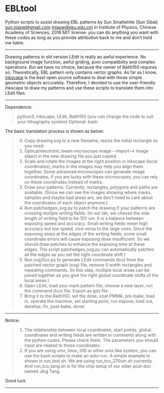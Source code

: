 # EBLtool
Python scripts to assist drawing EBL patterns
by Sun Smallwhite (Sun Sibai) <sun.niasw@gmail.com> (<niasw@pku.edu.cn>)
in Institute of Physics, Chinese Academy of Sciences, 2016
MIT license: you can do anything you want with these codes as long as you provide attribution back to me and don’t hold me liable.

-------------
Drawing patterns in old version LEdit is really an awful experience. No background image function, awful griding, poor compatibility and complex operations. But we have no choice, because the owner of Raith150 requires so. Theoretically, EBL pattern only contains vector graphs. As far as I know, [inkscape](https://inkscape.org/en/) is the best open source software to deal with those simple geometric objects accurately. Therefore, I decided to use the user-friendly inkscape to draw my patterns and use these scripts to translate them into LEdit files.

-------------
Dependence:
> python3, inkscape, LEdit, Raith150 (you can change the code to suit your lithography system)
Optional:
> bash

The basic translation process is shown as below:

> 0. Copy drawing.svg to a new filename, resize the initial rectangle as you need.
> 1. Optical/electronic beam microscope image --import--> image object in the new drawing file you just copied.
> 2. Scale and rotate the images at the right position in inkscape (local coordinates), marks in the images may help you align them together. Some advanced microscopes can generate image coordinates, if you are lucky with these microscopes, you can rely on these coordinates instead of marks.
> 3. Draw your patterns. Currently, rectangles, polygons and paths are available. (Since we can see the images showing where marks, samples and maybe bad areas are, we don't need to care about the coordinates of each object anymore.)
> 4. Run patchedges\_svg.py to patch the drawing if your patterns are crossing multple writing fields. (In our lab, we choose the side length of writing field to be 100 um. It is a balance between exposing speed and accuracy. Small writing fields mean high accuracy but low speed, vice versa to the large ones. Since the exposing stops at the edges of the writing fields, some small coordinate errors will cause exposing dose insufficient. So we should draw patches to enhance the exposing time at these edges. The script patchedges\_svg.py can automatically patches all the edges as you set the right coordinate shift.)
> 5. Run svg2tco.py to generate LEdit commands (tco) from the patched vector graph (svg) file, remove 0 width rectangles and repeating commands. (In this step, multiple local areas can be joined together as you give the right global coordinate shifts of the local areas.)
> 6. Open LEdit, load your mark pattern file, choose a new layer, run the command (tco) file. Export as gds file.
> 7. Bring it to the Raith150, set the dose, coat PMMA, pre-bake, load in, operate the machine, set starting point, run expose, load out, develop, fix, post-bake, done!

------------------
Notice:
> 1. The relationship between local coordinates, start points, global coordinates and writing fields are written in comments along with the python codes. Please check them. The parameters you should input are related to these coordinates.
> 2. If you are using unix, linux, iOS or other unix-like system, you can use the bash scripts to make an auto-run. A simple example is shown in run\_test.sh. We are using run\_tco\_270um.sh currently. And run\_tco\_tang.sh is for the chip setup of our elder post-doc named Jing Tang.

Good luck

------------------

